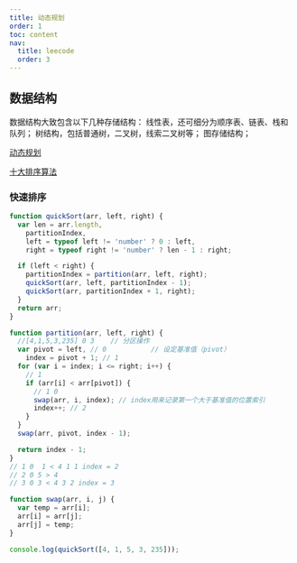 ```yaml
---
title: 动态规划
order: 1
toc: content
nav:
  title: leecode
  order: 3
---
```


## 数据结构

数据结构大致包含以下几种存储结构：
线性表，还可细分为顺序表、链表、栈和队列；
树结构，包括普通树，二叉树，线索二叉树等；
图存储结构；

[动态规划](https://zhuanlan.zhihu.com/p/93857890)

[十大排序算法](https://www.runoob.com/w3cnote/ten-sorting-algorithm.html)

### 快速排序

```javascript
function quickSort(arr, left, right) {
  var len = arr.length,
    partitionIndex,
    left = typeof left != 'number' ? 0 : left,
    right = typeof right != 'number' ? len - 1 : right;

  if (left < right) {
    partitionIndex = partition(arr, left, right);
    quickSort(arr, left, partitionIndex - 1);
    quickSort(arr, partitionIndex + 1, right);
  }
  return arr;
}

function partition(arr, left, right) {
  //[4,1,5,3,235] 0 3    // 分区操作
  var pivot = left, // 0           // 设定基准值（pivot）
    index = pivot + 1; // 1
  for (var i = index; i <= right; i++) {
    // 1
    if (arr[i] < arr[pivot]) {
      // 1 0
      swap(arr, i, index); // index用来记录第一个大于基准值的位置索引
      index++; // 2
    }
  }
  swap(arr, pivot, index - 1);

  return index - 1;
}
// 1 0  1 < 4 1 1 index = 2
// 2 0 5 > 4
// 3 0 3 < 4 3 2 index = 3

function swap(arr, i, j) {
  var temp = arr[i];
  arr[i] = arr[j];
  arr[j] = temp;
}

console.log(quickSort([4, 1, 5, 3, 235]));
```
